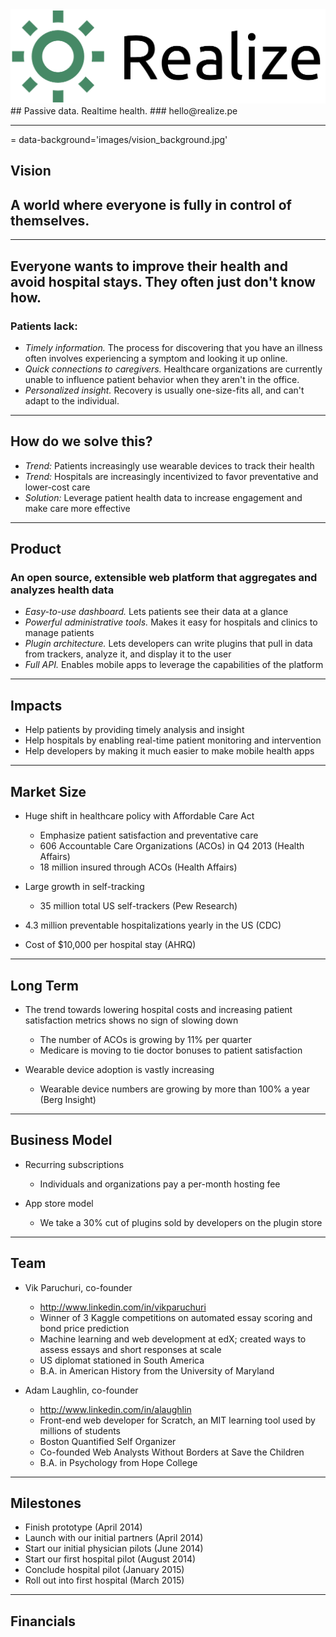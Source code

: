 <img src="images/logo.png">
## Passive data.  Realtime health.
### hello@realize.pe

---
= data-background='images/vision_background.jpg'

## Vision

## A world where everyone is fully in control of themselves.

---

## Everyone wants to improve their health and avoid hospital stays.  They often just don't know how.

### Patients lack:

* *Timely information.*  The process for discovering that you have an illness often involves experiencing a symptom and looking it up online.
* *Quick connections to caregivers.*  Healthcare organizations are currently unable to influence patient behavior when they aren't in the office.
* *Personalized insight.* Recovery is usually one-size-fits all, and can't adapt to the individual.

---

## How do we solve this?

* *Trend:* Patients increasingly use wearable devices to track their health
* *Trend:* Hospitals are increasingly incentivized to favor preventative and lower-cost care
* *Solution:* Leverage patient health data to increase engagement and make care more effective

---

## Product

### An open source, extensible web platform that aggregates and analyzes health data

* *Easy-to-use dashboard.*  Lets patients see their data at a glance
* *Powerful administrative tools.*  Makes it easy for hospitals and clinics to manage patients
* *Plugin architecture.*  Lets developers can write plugins that pull in data from trackers, analyze it, and display it to the user
* *Full API.*  Enables mobile apps to leverage the capabilities of the platform

---

## Impacts

* Help patients by providing timely analysis and insight
* Help hospitals by enabling real-time patient monitoring and intervention
* Help developers by making it much easier to make mobile health apps

---

## Market Size

* Huge shift in healthcare policy with Affordable Care Act
    * Emphasize patient satisfaction and preventative care
    * 606 Accountable Care Organizations (ACOs) in Q4 2013 (Health Affairs)
    * 18 million insured through ACOs (Health Affairs)

* Large growth in self-tracking
    * 35 million total US self-trackers (Pew Research)

* 4.3 million preventable hospitalizations yearly in the US (CDC)
* Cost of $10,000 per hospital stay (AHRQ)

---

## Long Term

* The trend towards lowering hospital costs and increasing patient satisfaction metrics shows no sign of slowing down
    * The number of ACOs is growing by 11% per quarter
    * Medicare is moving to tie doctor bonuses to patient satisfaction

* Wearable device adoption is vastly increasing
    * Wearable device numbers are growing by more than 100% a year (Berg Insight)

---

## Business Model

* Recurring subscriptions
    * Individuals and organizations pay a per-month hosting fee

* App store model
    * We take a 30% cut of plugins sold by developers on the plugin store

---

## Team

* Vik Paruchuri, co-founder
    * http://www.linkedin.com/in/vikparuchuri
    * Winner of 3 Kaggle competitions on automated essay scoring and bond price prediction
    * Machine learning and web development at edX; created ways to assess essays and short responses at scale
    * US diplomat stationed in South America
    * B.A. in American History from the University of Maryland

* Adam Laughlin, co-founder
    * http://www.linkedin.com/in/alaughlin
    * Front-end web developer for Scratch, an MIT learning tool used by millions of students
    * Boston Quantified Self Organizer
    * Co-founded Web Analysts Without Borders at Save the Children
    * B.A. in Psychology from Hope College

---

## Milestones

* Finish prototype (April 2014)
* Launch with our initial partners (April 2014)
* Start our initial physician pilots (June 2014)
* Start our first hospital pilot (August 2014)
* Conclude hospital pilot (January 2015)
* Roll out into first hospital (March 2015)

---

## Financials

<div class="chart-panel" data-x="[1402790400, 1410674400, 1418558400, 1426442400, 1434326400, 1442210400, 1450094400, 1457978400, 1465862400, 1473746400, 1481630400, 1489514400, 1497398400, 1505282400, 1513166400]" data-y="[1136, 3045, 7673, 9703, 12336, 390827, 470513, 552010, 636328, 725243, 821878, 1006833, 1215417, 1466485, 1795073]">
    <div class="chart">
        <svg style="height: 500px"></svg>
    </div>
</div>




<script src="http://cdnjs.cloudflare.com/ajax/libs/jquery/2.0.3/jquery.min.js" type="text/javascript"></script>
<script src="http://cdnjs.cloudflare.com/ajax/libs/d3/3.4.3/d3.min.js" type="text/javascript"></script>
<script src="http://cdnjs.cloudflare.com/ajax/libs/nvd3/1.1.14-beta/nv.d3.min.js" type="text/javascript"></script>

<script>
$(document).ready(function(){
    $(".chart-panel").each(function(){
        var that = this;
        nv.addGraph(function() {
            var chart = nv.models.lineChart()
                    .margin({left: 200})  //Adjust chart margins to give the x-axis some breathing room.
                    .useInteractiveGuideline(true)  //We want nice looking tooltips and a guideline!
                    .transitionDuration(350)  //how fast do you want the lines to transition?
                    .showLegend(false)       //Show the legend, allowing users to turn on/off line series.
                    .showYAxis(false)
                ;

            chart.xAxis.axisLabel('Date').tickFormat(function(d) {
                return d3.time.format("%m/%y")(new Date(d * 1000))
            });

            chart.yAxis     //Chart y-axis settings
                .axisLabel('')
                .tickFormat(d3.format('$d'));

            var x = $(that).data("x");
            var y = $(that).data("y");

            var newData = [];
            for(var i=0;i< x.length;i++){
                newData.push({x: parseFloat(x[i]), y: parseFloat(y[i])})
            }

            var chartData = [
                {
                    values: newData,      //values - represents the array of {x,y} data points
                    key: 'Metric' //key  - the name of the series.
                },
            ];
            d3.select($(that).find(".chart svg")[0])    //Select the <svg> element you want to render the chart in.
                .datum(chartData)         //Populate the <svg> element with chart data...
                .call(chart);          //Finally, render the chart!

            console.log("Charting done");
            //Update the chart when window resizes.
            nv.utils.windowResize(function() { chart.update() });
            return chart;
        });
    });
});
</script>

<style>
.tick, .nv-axisMaxMin{
font-size: 15px !important;
}
.nv-axislabel {
font-size: 20px !important;
}
</style>